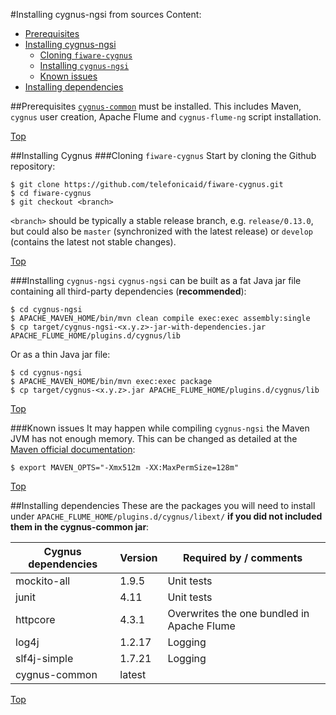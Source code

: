 #<a name="top"></a>Installing cygnus-ngsi from sources
Content:

* [Prerequisites](#section1)
* [Installing cygnus-ngsi](#section2)
    * [Cloning `fiware-cygnus`](#section2.1)
    * [Installing `cygnus-ngsi`](#section2.2)
    * [Known issues](#section2.3)
* [Installing dependencies](#section3)

##<a name="section1"></a>Prerequisites
[`cygnus-common`](../../cygnus-common/installation_and_administration_guide/install_from_sources.md) must be installed. This includes Maven, `cygnus` user creation, Apache Flume and `cygnus-flume-ng` script installation.

[Top](#top)

##<a name="section2"></a>Installing Cygnus
###<a name="section2.1"></a>Cloning `fiware-cygnus`
Start by cloning the Github repository:

    $ git clone https://github.com/telefonicaid/fiware-cygnus.git
    $ cd fiware-cygnus
    $ git checkout <branch>

`<branch>` should be typically a stable release branch, e.g. `release/0.13.0`, but could also be `master` (synchronized with the latest release) or `develop` (contains the latest not stable changes).

[Top](#top)

###<a name="section2.2"></a>Installing `cygnus-ngsi`
`cygnus-ngsi` can be built as a fat Java jar file containing all third-party dependencies (**recommended**):

    $ cd cygnus-ngsi
    $ APACHE_MAVEN_HOME/bin/mvn clean compile exec:exec assembly:single
    $ cp target/cygnus-ngsi-<x.y.z>-jar-with-dependencies.jar APACHE_FLUME_HOME/plugins.d/cygnus/lib

Or as a thin Java jar file:

    $ cd cygnus-ngsi
    $ APACHE_MAVEN_HOME/bin/mvn exec:exec package
    $ cp target/cygnus-<x.y.z>.jar APACHE_FLUME_HOME/plugins.d/cygnus/lib

[Top](#top)

###<a name="section2.3"></a>Known issues
It may happen while compiling `cygnus-ngsi` the Maven JVM has not enough memory. This can be changed as detailed at the [Maven official documentation](https://cwiki.apache.org/confluence/display/MAVEN/OutOfMemoryError):

    $ export MAVEN_OPTS="-Xmx512m -XX:MaxPermSize=128m"

[Top](#top)

##<a name="section3"></a>Installing dependencies
These are the packages you will need to install under `APACHE_FLUME_HOME/plugins.d/cygnus/libext/` **if you did not included them in the cygnus-common jar**:

| Cygnus dependencies | Version | Required by / comments |
|---|---|---|
| mockito-all | 1.9.5 | Unit tests |
| junit | 4.11 | Unit tests |
| httpcore | 4.3.1 | Overwrites the one bundled in Apache Flume |
| log4j | 1.2.17 | Logging |
| slf4j-simple | 1.7.21 | Logging |
| cygnus-common | latest | |

[Top](#top)
